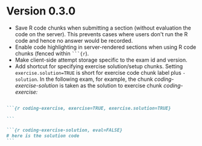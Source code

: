 # Version 0.3.0

* Save R code chunks when submitting a section (without evaluation the code on the server).
  This prevents cases where users don't run the R code and hence no answer would be recorded.
* Enable code highlighting in server-rendered sections when using R code chunks (fenced within ```` ```{r ````).
* Make client-side attempt storage specific to the exam id and version.
* Add shortcut for specifying exercise solution/setup chunks.
  Setting `exercise.solution=TRUE` is short for exercise code chunk label plus `-solution`.
  In the following exam, for example, the chunk *coding-exercise-solution* is taken as the solution to exercise chunk *coding-exercise:*

````md

```{r coding-exercise, exercise=TRUE, exercise.solution=TRUE}

```

```{r coding-exercise-solution, eval=FALSE}
# here is the solution code
```

````
